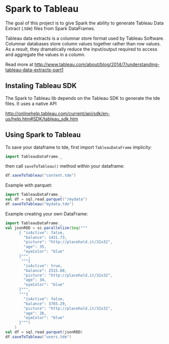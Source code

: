 # Spark to Tableau

The goal of this project is to give Spark the ability to generate Tableau Data Extract (.tde) files from Spark DataFrames.

Tableau data extracts is a columnar store format used by Tableau Software. Columnar databases store column values together rather than row values. As a result, they dramatically reduce the input/output required to access and aggregate the values in a column.

Read more at http://www.tableau.com/about/blog/2014/7/understanding-tableau-data-extracts-part1


## Instaling Tableau SDK

The Spark to Tableau lib depends on the Tableau SDK to generate the tde files. It uses a native API

http://onlinehelp.tableau.com/current/api/sdk/en-us/help.htm#SDK/tableau_sdk.htm

## Using Spark to Tableau
To save your dataframe to tde, first import ```TableauDataFrame``` implicity:

```scala
import TableauDataFrame._
```

then call ```saveToTableau()``` method within your dataframe:

```scala
df.saveToTableau("content.tde")
```

Example with parquet:
```scala
import TableauDataFrame._
val df = sql.read.parquet("/mydata")
df.saveToTableau("mydata.tde")
```

Example creating your own DataFrame:

```scala
import TableauDataFrame._
val jsonRDD = sc.parallelize(Seq("""
      { "isActive": false,
        "balance": 1431.73,
        "picture": "http://placehold.it/32x32",
        "age": 35,
        "eyeColor": "blue"
      }""",
       """{
        "isActive": true,
        "balance": 2515.60,
        "picture": "http://placehold.it/32x32",
        "age": 34,
        "eyeColor": "blue"
      }""",
      """{
        "isActive": false,
        "balance": 3765.29,
        "picture": "http://placehold.it/32x32",
        "age": 26,
        "eyeColor": "blue"
      }""")
    )
val df = sql.read.parquet(jsonRDD)
df.saveToTableau("users.tde")
```
